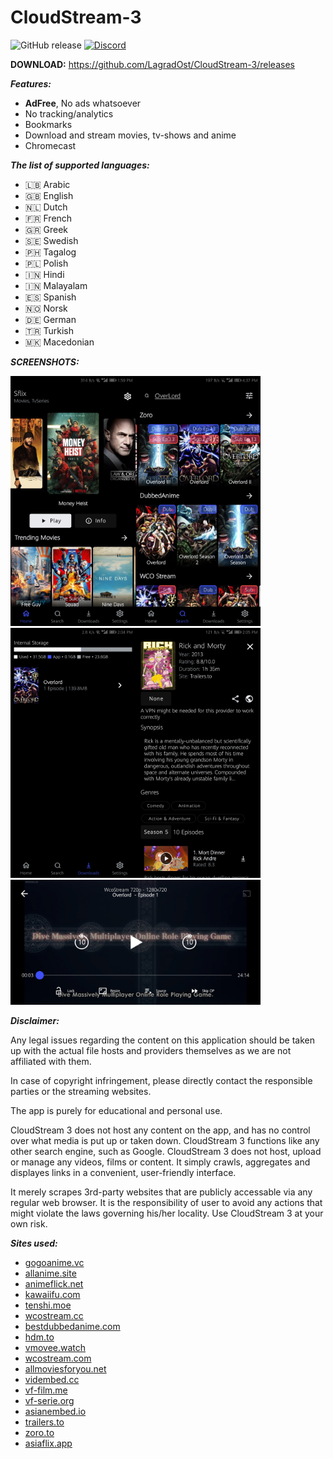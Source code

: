 # CloudStream-3

![GitHub release](https://img.shields.io/github/v/release/LagradOst/cloudstream-3?sort=semver&style=for-the-badge)
[![Discord](https://img.shields.io/discord/737724143126052974?style=for-the-badge)](https://discord.gg/5Hus6fM)


**DOWNLOAD:**
https://github.com/LagradOst/CloudStream-3/releases


***Features:***
+ **AdFree**, No ads whatsoever
+ No tracking/analytics
+ Bookmarks
+ Download and stream movies, tv-shows and anime
+ Chromecast

***The list of supported languages:***
* 🇱🇧 Arabic
* 🇬🇧 English
* 🇳🇱 Dutch
* 🇫🇷 French
* 🇬🇷 Greek
* 🇸🇪 Swedish
* 🇵🇭 Tagalog
* 🇵🇱 Polish
* 🇮🇳 Hindi
* 🇮🇳 Malayalam
* 🇪🇸 Spanish
* 🇳🇴 Norsk
* 🇩🇪 German
* 🇹🇷 Turkish
* 🇲🇰 Macedonian

***SCREENSHOTS:***

<img src="./.github/home.jpg" height="400"/><img src="./.github/search.jpg" height="400"/><img src="./.github/downloads.jpg" height="400"/><img src="./.github/results.jpg" height="400"/>
<img src="./.github/player.jpg" height="200"/>

***Disclaimer:***

Any legal issues regarding the content on this application should be taken up with the actual file hosts and providers themselves as we are not affiliated with them.

In case of copyright infringement, please directly contact the responsible parties or the streaming websites.

The app is purely for educational and personal use.

CloudStream 3 does not host any content on the app, and has no control over what media is put up or taken down. CloudStream 3 functions like any other search engine, such as Google. CloudStream 3 does not host, upload or manage any videos, films or content. It simply crawls, aggregates and displayes links in a convenient, user-friendly interface.

It merely scrapes 3rd-party websites that are publicly accessable via any regular web browser. It is the responsibility of user to avoid any actions that might violate the laws governing his/her locality. Use CloudStream 3 at your own risk.

***Sites used:***
<!-- Do not remove those two comments -->
<!--SITE LIST START-->
- [gogoanime.vc](https://gogoanime.vc)
- [allanime.site](https://allanime.site)
- [animeflick.net](https://animeflick.net)
- [kawaiifu.com](https://kawaiifu.com)
- [tenshi.moe](https://tenshi.moe)
- [wcostream.cc](https://wcostream.cc)
- [bestdubbedanime.com](https://bestdubbedanime.com)
- [hdm.to](https://hdm.to)
- [vmovee.watch](https://www.vmovee.watch)
- [wcostream.com](https://www.wcostream.com)
- [allmoviesforyou.net](https://allmoviesforyou.net)
- [vidembed.cc](https://vidembed.cc)
- [vf-film.me](https://vf-film.me)
- [vf-serie.org](https://vf-serie.org)
- [asianembed.io](https://asianembed.io)
- [trailers.to](https://trailers.to)
- [zoro.to](https://zoro.to)
- [asiaflix.app](https://asiaflix.app)
<!--SITE LIST END-->
